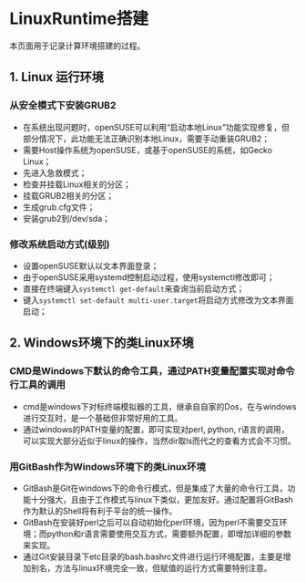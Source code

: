 # LinuxRuntime搭建
本页面用于记录计算环境搭建的过程。

## 1. Linux 运行环境
### 从安全模式下安装GRUB2
- 在系统出现问题时，openSUSE可以利用“启动本地Linux”功能实现修复，但部分情况下，此功能无法正确识别本地Linux，需要手动重装GRUB2；  
- 需要Host操作系统为openSUSE，或基于openSUSE的系统，如Gecko Linux；  
- 先进入急救模式；  
- 检查并挂载Linux相关的分区；  
- 挂载GRUB2相关的分区；  
- 生成grub.cfg文件；  
- 安装grub2到/dev/sda；  

### 修改系统启动方式(级别)
- 设置openSUSE默认以文本界面登录；  
- 由于openSUSE采用systemd控制启动过程，使用systemctl修改即可；  
- 直接在终端键入`systemctl get-default`来查询当前启动方式；
- 键入`systemctl set-default multi-user.target`将启动方式修改为文本界面启动；  

## 2. Windows环境下的类Linux环境
### CMD是Windows下默认的命令工具，通过PATH变量配置实现对命令行工具的调用
- cmd是windows下对标终端模拟器的工具，继承自自家的Dos，在与windows进行交互时，是一个基础但非常好用的工具。
- 通过windows的PATH变量的配置，即可实现对perl, python, r语言的调用，可以实现大部分近似于linux的操作，当然dir取ls而代之的查看方式会不习惯。

### 用GitBash作为Windows环境下的类Linux环境
- GitBash是Git在windows下的命令行模式，但是集成了大量的命令行工具，功能十分强大，且由于工作模式与linux下类似，更加友好。通过配置将GitBash作为默认的Shell将有利于平台的统一操作。
- GitBash在安装好perl之后可以自动初始化perl环境，因为perl不需要交互环境；而python和r语言需要使用交互方式，需要额外配置，即增加详细的参数来实现。
- 通过Git安装目录下etc目录的bash.bashrc文件进行运行环境配置，主要是增加别名，方法与linux环境完全一致，但赋值的运行方式需要特别注意。
